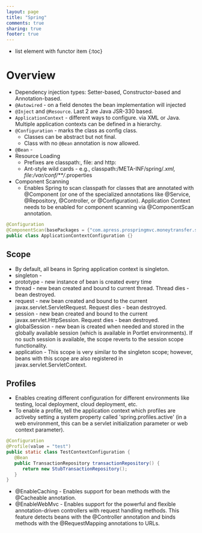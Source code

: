 ```yaml
---
layout: page
title: "Spring"
comments: true
sharing: true
footer: true
---
```


* list element with functor item
{:toc}

# Overview

* Dependency injection types: Setter-based, Constructor-based and Annotation-based. 
* `@Autowired` - on a field denotes the bean implementation will injected
* `@Inject` and `@Resource`. Last 2 are Java JSR-330 based.
* `ApplicationContext` - different ways to configure. via XML or Java. Multiple application contexts can be defined in a hierarchy.
* `@Configuration` - marks the class as config class. 
  * Classes can be abstract but not final. 
  * Class with no `@Bean` annotation is now allowed.
* `@Bean` - 
* Resource Loading
  * Prefixes are classpath:, file: and http:
  * Ant-style wild cards - e.g., classpath:/META-INF/spring/*.xml, file:/var/conf/**/*.properties
* Component Scanning
  * Enables Spring to scan classpath for classes that are annotated with @Component (or one of the specialized annotations like @Service, @Repository, @Controller, or @Configuration). Application Context needs to be enabled for component scanning via @ComponentScan annotation.

```java
@Configuration
@ComponentScan(basePackages = {"com.apress.prospringmvc.moneytransfer.scanning","com.apress.prospringmvc.moneytransfer.repository" })
public class ApplicationContextConfiguration {}
```

## Scope
* By default, all beans in Spring application context is singleton.
* singleton - 
* prototype - new instance of bean is created every time
* thread - new bean created and bound to current thread. Thread dies - bean destroyed.
* request - new bean created and bound to the current javax.servlet.ServletRequest. Request dies - bean destroyed.
* session - new bean created and bound to the current javax.servlet.HttpSession. Request dies - bean destroyed.
* globalSession - new bean is created when needed and stored in the globally available session (which is available in Portlet environments). If no such session is available, the scope reverts to the session scope functionality.
* application - This scope is very similar to the singleton scope; however, beans with this scope are also registered in javax.servlet.ServletContext.

## Profiles
* Enables creating different configuration for different environments like testing, local deployment, cloud deployment, etc.
* To enable a profile, tell the application context which profiles are activeby setting a system property called 'spring.profiles.active' (in a web environment, this can be a servlet initialization parameter or web context parameter).

```java
@Configuration
@Profile(value = "test")
public static class TestContextConfiguration {
   @Bean
   public TransactionRepository transactionRepository() {
      return new StubTransactionRepository();
   }
}
```

* @EnableCaching - Enables support for bean methods with the @Cacheable annotation.
* @EnableWebMvc - Enables support for the powerful and flexible annotation-driven controllers with request handling methods. This feature detects beans with the @Controller annotation and binds methods with the @RequestMapping annotations to URLs.